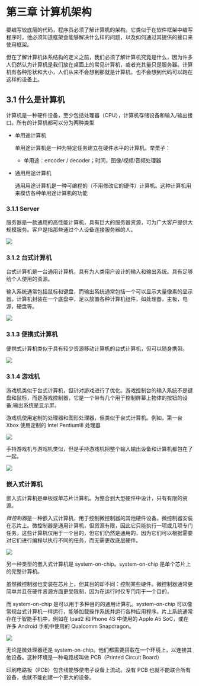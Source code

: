 # 第三章 计算机架构



要编写较底层的代码，程序员必须了解计算机的架构。它类似于在软件框架中编写程序时，他必须知道框架会能够解决什么样的问题，以及如何通过其提供的接口来使用框架。



但在了解计算机体系结构的定义之前，我们必须了解计算机究竟是什么，因为许多人仍然认为计算机是我们放在桌面上的常见计算机，或者充其量只是服务器。计算机有各种形状和大小，人们从来不会想到那就是计算机，也不会想到代码可以跑在这样的设备上。





## 3.1 什么是计算机



计算机是一种硬件设备，至少包括处理器（CPU），计算机存储设备和输入/输出接口。所有的计算机都可以分为两种类型



+ 单用途计算机

  单用途计算机是一种为特定任务建立在硬件水平的计算机。举栗子：

  + 单用途：encoder / decoder；时间，图像/视频/音频处理器



+ 通用用途计算机

  通用用途计算机是一种可编程的（不用修改它的硬件）计算机。这种计算机用来模仿各种单用途计算机的功能



### 3.1.1 Server



服务器是一款通用的高性能计算机，具有巨大的服务器资源，可为广大客户提供大规模服务。客户是指那些通过个人设备连接服务器的人。



![](https://upload-images.jianshu.io/upload_images/15548795-b0cce0b1df47242e.png?imageMogr2/auto-orient/strip%7CimageView2/2/w/1240)



### 3.1.2 台式计算机



台式计算机是一台通用计算机，具有为人类用户设计的输入和输出系统。具有足够给个人使用的资源。

输入系统通常包括鼠标和键盘，而输出系统通常包括一个可以显示大量像素的显示器。计算机封装在一个底盘中，足以放置各种计算机组件，如处理器，主板，电源，硬盘等。



![](https://upload-images.jianshu.io/upload_images/15548795-d88c1af1812179f1.png?imageMogr2/auto-orient/strip%7CimageView2/2/w/1240)



### 3.1.3 便携式计算机



便携式计算机类似于具有较少资源移动计算机的台式计算机，但可以随身携带。



![](https://upload-images.jianshu.io/upload_images/15548795-97d1dd2b71325724.png?imageMogr2/auto-orient/strip%7CimageView2/2/w/1240)



### 3.1.4 游戏机



游戏机类似于台式计算机，但针对游戏进行了优化。游戏控制台的输入系统不是键盘和鼠标，而是游戏控制器，它是一个带有几个用于控制屏幕上物体的按钮的设备;输出系统是显示屏。



游戏机使用定制的处理器和图形处理器，但类似于台式计算机。例如，第一台 Xbox 使用定制的 Intel PentiumIII 处理器



![](https://upload-images.jianshu.io/upload_images/15548795-1a7a2304bf0202fd.png?imageMogr2/auto-orient/strip%7CimageView2/2/w/1240)



手持游戏机与游戏机类似，但是手持游戏机把整个输入输出设备和计算机都包在了一起。



![](https://upload-images.jianshu.io/upload_images/15548795-975bf41d19884686.png?imageMogr2/auto-orient/strip%7CimageView2/2/w/1240)





### 嵌入式计算机



嵌入式计算机是单板或单芯片计算机。为整合到大型硬件中设计，只有有限的资源。



*微控制器*是一种嵌入式计算机，用于控制微控制器的其他硬件设备。微控制器安装在芯片上。微控制器是通用计算机，但资源有限，因此它只能执行一项或几项专门任务。这些计算机仅用于一个目的，但它们仍然是通用的，因为它们可以根据需要对它们进行编程以执行不同的任务，而无需更改底层硬件。



![](https://upload-images.jianshu.io/upload_images/15548795-c5f80f20d098f228.png?imageMogr2/auto-orient/strip%7CimageView2/2/w/1240)



另一种类型的嵌入式计算机是 system-on-chip。system-on-chip 是单个芯片上的完整计算机。



虽然微控制器也安装在芯片上，但其目的却不同：控制某些硬件。微控制器通常更简单并且在硬件资源方面更受限制，因为在运行时仅专门用于一个目的，



而 system-on-chip 是可以用于多种目的的通用计算机。system-on-chip 可以像常规台式计算机一样运行，能够加载操作系统并运行各种应用程序。片上系统通常存在于智能手机中，例如在 Ipad2 和iPhone 4S 中使用的 Apple A5 SoC，或在许多 Android 手机中使用的 Qualcomm Snapdragon。



![](https://upload-images.jianshu.io/upload_images/15548795-3f1bdeb958beef87.png?imageMogr2/auto-orient/strip%7CimageView2/2/w/1240)



无论是微处理器还是 system-on-chip。他们都需要搭载在一个环境上，以连接其他设备。这种环境是一种电路板叫做 PCB（Printed Circuit Board）



印刷电路板（PCB）包含线能够使电子设备上流动。没有 PCB 也就不能联合所有设备，也就不能创建一个更大的设备。



